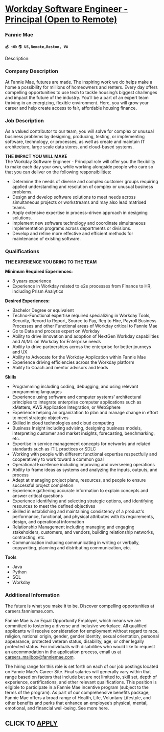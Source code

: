 # [Workday Software Engineer - Principal (Open to Remote)](https://www.remotewlb.com/apply/workday-software-engineer-principal-open-to-remote-78849)  
### Fannie Mae  
#### `💰 ~0k` `🌎 US,Remote,Reston, VA`  

Description

### Company Description

At Fannie Mae, futures are made. The inspiring work we do helps make a home a possibility for millions of homeowners and renters. Every day offers compelling opportunities to use tech to tackle housing’s biggest challenges and impact the future of the industry. You’ll be a part of an expert team thriving in an energizing, flexible environment. Here, you will grow your career and help create access to fair, affordable housing finance.

### Job Description

As a valued contributor to our team, you will solve for complex or unusual business problems by designing, producing, testing, or implementing software, technology, or processes, as well as create and maintain IT architecture, large scale data stores, and cloud-based systems.  
  
**THE IMPACT YOU WILL MAKE**  
The Workday Software Engineer - Principal role will offer you the flexibility to make each day your own, while working alongside people who care so that you can deliver on the following responsibilities:

  * Determine the needs of diverse and complex customer groups requiring applied understanding and resolution of complex or unusual business problems.
  * Design and develop software solutions to meet needs across simultaneous projects or workstreams and may also lead matrixed teams.
  * Apply extensive expertise in process-driven approach in designing solutions.
  * Implement new software technology and coordinate simultaneous implementation programs across departments or divisions.
  * Develop and refine more effective and efficient methods for maintenance of existing software.

### Qualifications

 **THE EXPERIENCE YOU BRING TO THE TEAM**

 **Minimum Required Experiences:**

  * 8 years experience
  * Experience in Workday related to e2e processes from Finance to HR, including Prism Analytics

 **Desired Experiences:**

  * Bachelor Degree or equivalent
  * Techno-Functional expertise required specializing in Workday Tools, Security, Record to Report, Source to Pay, Req to Hire, Payroll Business Processes and other Functional areas of Workday critical to Fannie Mae
  * Go to Data and process expert on Workday
  * Ability to drive innovation and adoption of NextGen Workday capabilities and AI/ML on Workday for Enterprise needs
  * Ability to drive partnerships across the enterprise for better journeys and UX
  * Ability to Advocate for the Workday Application within Fannie Mae
  * Experience driving efficiencies across the Workday platform
  * Ability to Coach and mentor advisors and leads

 **Skills**

  * Programming including coding, debugging, and using relevant programming languages
  * Experience using software and computer systems' architectural principles to integrate enterprise computer applications such as xMatters, AWS Application Integration, or WebSphere
  * Experience helping an organization to plan and manage change in effort to meet strategic objectives
  * Skilled in cloud technologies and cloud computing
  * Business Insight including advising, designing business models, interpreting customer and market insights, forecasting, benchmarking, etc.
  * Expertise in service management concepts for networks and related standards such as ITIL practices or SDLC
  * Working with people with different functional expertise respectfully and cooperatively to work toward a common goal
  * Operational Excellence including improving and overseeing operations
  * Ability to frame ideas as systems and analyzing the inputs, outputs, and process
  * Adept at managing project plans, resources, and people to ensure successful project completion
  * Experience gathering accurate information to explain concepts and answer critical questions
  * Experience identifying and selecting strategic options, and identifying resources to meet the defined objectives
  * Skilled in establishing and maintaining consistency of a product's performance, functional, and physical attributes with its requirements, design, and operational information
  * Relationship Management including managing and engaging stakeholders, customers, and vendors, building relationship networks, contracting, etc.
  * Communication including communicating in writing or verbally, copywriting, planning and distributing communication, etc.

 **Tools**

  * Java
  * Python
  * SQL
  * Workday

### Additional Information

The future is what you make it to be. Discover compelling opportunities at careers.fanniemae.com.  
  
Fannie Mae is an Equal Opportunity Employer, which means we are committed to fostering a diverse and inclusive workplace. All qualified applicants will receive consideration for employment without regard to race, religion, national origin, gender, gender identity, sexual orientation, personal appearance, protected veteran status, disability, age, or other legally protected status. For individuals with disabilities who would like to request an accommodation in the application process, email us at careers_mailbox@fanniemae.com.  

The hiring range for this role is set forth on each of our job postings located on Fannie Mae's Career Site. Final salaries will generally vary within that range based on factors that include but are not limited to, skill set, depth of experience, certifications, and other relevant qualifications. This position is eligible to participate in a Fannie Mae incentive program (subject to the terms of the program). As part of our comprehensive benefits package, Fannie Mae offers a broad range of Health, Life, Voluntary Lifestyle, and other benefits and perks that enhance an employee’s physical, mental, emotional, and financial well-being. See more here.

  
## CLICK TO [APPLY](https://www.remotewlb.com/apply/workday-software-engineer-principal-open-to-remote-78849)

